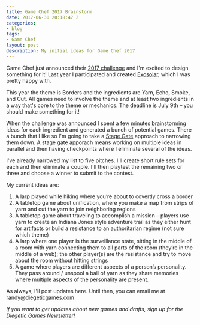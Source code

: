 ```yaml
---
title: Game Chef 2017 Brainstorm
date: 2017-06-30 20:18:47 Z
categories:
- blog
tags:
- Game Chef
layout: post
description: My initial ideas for Game Chef 2017
---
```


Game Chef just announced their [2017 challenge](http://www.game-chef.com/game-chef-2017/) and I'm excited to design something for it! Last year I participated and created [Exosolar](https://diegeticgames.com/game_files/Exosolar.pdf), which I was pretty happy with.

This year the theme is Borders and the ingredients are Yarn, Echo, Smoke, and Cut. All games need to involve the theme and at least two ingredients in a way that's core to the theme or mechanics. The deadline is July 9th – you should make something for it!

When the challenge was announced I spent a few minutes brainstorming ideas for each ingredient and generated a bunch of potential games. There a bunch that I like so I'm going to take a [Stage Gate](http://www.lostgarden.com/2007/02/rockets-cars-and-gardens-visualizing.html) approach to narrowing them down. A stage gate apporach means working on multiple ideas in parallel and then having checkpoints where I eliminate several of the ideas.

I've already narrowed my list to five pitches. I'll create short rule sets for each and then eliminate a couple. I'll then playtest the remaining two or three and choose a winner to submit to the contest.

My current ideas are:

1. A larp played while hiking where you’re about to covertly cross a border
2. A tabletop game about unification, where you make a map from strips of yarn and cut the yarn to join neighboring regions
3. A tabletop game about traveling to accomplish a mission – players use yarn to create an Indiana Jones style adventure trail as they either hunt for artifacts or build a resistance to an authoritarian regime (not sure which theme)
4. A larp where one player is the surveillance state, sitting in the middle of a room with yarn connecting them to all parts of the room (they’re in the middle of a web); the other player(s) are the resistance and try to move about the room without hitting strings
5. A game where players are different aspects of a person’s personality. They pass around / unspool a ball of yarn as they share memories where multiple aspects of the personality are present.

As always, I'll post updates here. Until then, you can email me at [randy@diegeticgames.com](mailto:randy@diegeticgames.com)

_If you want to get updates about new games and drafts, sign up for the [Diegetic Games Newsletter](http://eepurl.com/cvSa2f)!_
